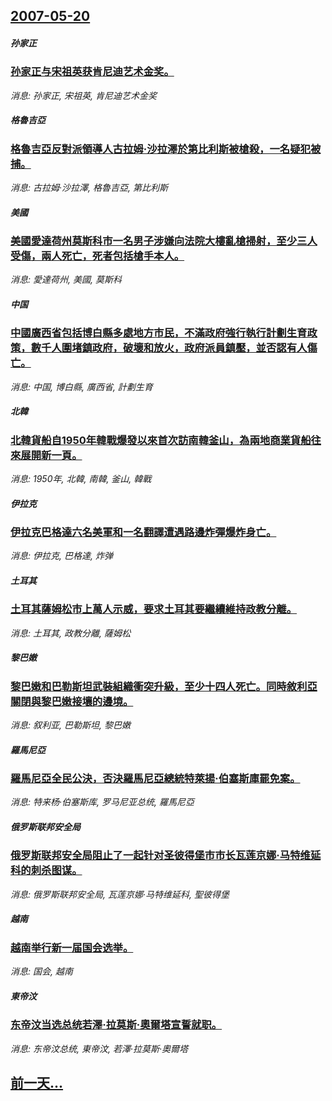 ## [2007-05-20](/news/2007/05/20/index.md)

##### 孙家正
### [孙家正与宋祖英获肯尼迪艺术金奖。](/news/2007/05/20/孙家正与宋祖英获肯尼迪艺术金奖.md)
_消息: 孙家正, 宋祖英, 肯尼迪艺术金奖_

##### 格魯吉亞
### [格魯吉亞反對派領導人古拉姆·沙拉澤於第比利斯被槍殺，一名疑犯被捕。](/news/2007/05/20/格魯吉亞反對派領導人古拉姆-沙拉澤於第比利斯被槍殺-一名疑犯被捕.md)
_消息: 古拉姆·沙拉澤, 格魯吉亞, 第比利斯_

##### 美國
### [美國愛達荷州莫斯科市一名男子涉嫌向法院大樓亂槍掃射，至少三人受傷，兩人死亡，死者包括槍手本人。](/news/2007/05/20/美國愛達荷州莫斯科市一名男子涉嫌向法院大樓亂槍掃射-至少三人受傷-兩人死亡-死者包括槍手本人.md)
_消息: 愛達荷州, 美國, 莫斯科_

##### 中国
### [中國廣西省包括博白縣多處地方市民，不滿政府強行執行計劃生育政策，數千人圍堵鎮政府，破壞和放火，政府派員鎮壓，並否認有人傷亡。](/news/2007/05/20/中國廣西省包括博白縣多處地方市民-不滿政府強行執行計劃生育政策-數千人圍堵鎮政府-破壞和放火-政府派員鎮壓-並否認有人傷.md)
_消息: 中国, 博白縣, 廣西省, 計劃生育_

##### 北韓
### [北韓貨船自1950年韓戰爆發以來首次訪南韓釜山，為兩地商業貨船往來展開新一頁。](/news/2007/05/20/北韓貨船自1950年韓戰爆發以來首次訪南韓釜山-為兩地商業貨船往來展開新一頁.md)
_消息: 1950年, 北韓, 南韓, 釜山, 韓戰_

##### 伊拉克
### [伊拉克巴格達六名美軍和一名翻譯遭遇路邊炸彈爆炸身亡。](/news/2007/05/20/伊拉克巴格達六名美軍和一名翻譯遭遇路邊炸彈爆炸身亡.md)
_消息: 伊拉克, 巴格達, 炸弹_

##### 土耳其
### [土耳其薩姆松市上萬人示威，要求土耳其要繼續維持政教分離。](/news/2007/05/20/土耳其薩姆松市上萬人示威-要求土耳其要繼續維持政教分離.md)
_消息: 土耳其, 政教分離, 薩姆松_

##### 黎巴嫩
### [黎巴嫩和巴勒斯坦武裝組織衝突升級，至少十四人死亡。同時敘利亞關閉與黎巴嫩接壤的邊境。](/news/2007/05/20/黎巴嫩和巴勒斯坦武裝組織衝突升級-至少十四人死亡-同時敘利亞關閉與黎巴嫩接壤的邊境.md)
_消息: 叙利亚, 巴勒斯坦, 黎巴嫩_

##### 羅馬尼亞
### [羅馬尼亞全民公決，否決羅馬尼亞總統特萊揚·伯塞斯庫罷免案。](/news/2007/05/20/羅馬尼亞全民公決-否決羅馬尼亞總統特萊揚-伯塞斯庫罷免案.md)
_消息: 特来杨·伯塞斯库, 罗马尼亚总统, 羅馬尼亞_

##### 俄罗斯联邦安全局
### [俄罗斯联邦安全局阻止了一起针对圣彼得堡市市长瓦莲京娜·马特维延科的刺杀图谋。](/news/2007/05/20/俄罗斯联邦安全局阻止了一起针对圣彼得堡市市长瓦莲京娜-马特维延科的刺杀图谋.md)
_消息: 俄罗斯联邦安全局, 瓦莲京娜·马特维延科, 聖彼得堡_

##### 越南
### [越南举行新一届国会选举。](/news/2007/05/20/越南举行新一届国会选举.md)
_消息: 国会, 越南_

##### 東帝汶
### [东帝汶当选总统若澤·拉莫斯·奧爾塔宣誓就职。](/news/2007/05/20/东帝汶当选总统若澤-拉莫斯-奧爾塔宣誓就职.md)
_消息: 东帝汶总统, 東帝汶, 若澤·拉莫斯·奧爾塔_

## [前一天...](/news/2007/05/19/index.md)

